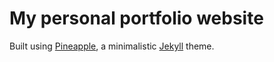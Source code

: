 # My personal portfolio website

Built using [Pineapple](https://github.com/arnolds/pineapple), a minimalistic [Jekyll](https://jekyllrb.com) theme.


